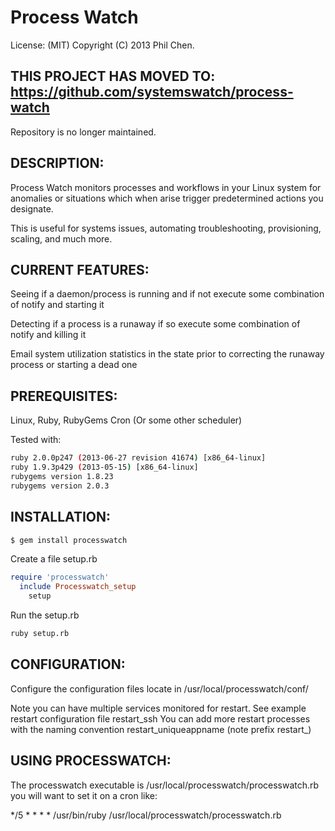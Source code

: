 # Process Watch

License: (MIT) Copyright (C) 2013 Phil Chen.

## THIS PROJECT HAS MOVED TO: https://github.com/systemswatch/process-watch
Repository is no longer maintained.

## DESCRIPTION:

Process Watch monitors processes and workflows in your Linux system for anomalies or situations which when arise trigger predetermined actions you designate.

This is useful for systems issues, automating troubleshooting, provisioning, scaling, and much more.

## CURRENT FEATURES:

  Seeing if a daemon/process is running and if not execute some combination of notify and starting it

  Detecting if a process is a runaway if so execute some combination of notify and killing it

  Email system utilization statistics in the state prior to correcting the runaway process or starting a dead one

## PREREQUISITES:

  Linux, Ruby, RubyGems Cron (Or some other scheduler)

  Tested with:  
  ```bash
  ruby 2.0.0p247 (2013-06-27 revision 41674) [x86_64-linux]
  ruby 1.9.3p429 (2013-05-15) [x86_64-linux]
  rubygems version 1.8.23
  rubygems version 2.0.3
  ```

## INSTALLATION: 

```bash
$ gem install processwatch
```

Create a file setup.rb

```ruby
require 'processwatch'
  include Processwatch_setup
    setup
```

Run the setup.rb

```bash
ruby setup.rb
```

## CONFIGURATION:

Configure the configuration files locate in /usr/local/processwatch/conf/

Note you can have multiple services monitored for restart.
See example restart configuration file restart_ssh
You can add more restart processes with the naming convention restart_uniqueappname (note prefix restart_)

## USING PROCESSWATCH:

The processwatch executable is /usr/local/processwatch/processwatch.rb you will want to set it on a cron like:

*/5 * * * * /usr/bin/ruby /usr/local/processwatch/processwatch.rb
